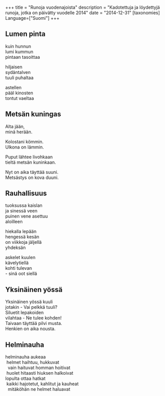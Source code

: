 +++
title = "Runoja vuodenajoista"
description = "Kadotettuja ja löydettyjä runoja, jotka on päivätty vuodelle 2014"
date = "2014-12-31"
[taxonomies]
Language=["Suomi"]
+++

## Lumen pinta

kuin hunnun\
lumi kummun\
pintaan tasoittaa

hiljaisen\
sydäntalven\
tuuli puhaltaa

astellen\
pääl kinosten\
tontut vaeltaa

## Metsän kuningas

Alta jään,\
minä herään.

Kolostani kömmin.\
Ulkona on lämmin.

Puput lähtee livohkaan\
tieltä metsän kuninkaan.

Nyt on aika täyttää suuni.\
Metsästys on kova duuni.

## Rauhallisuus

tuoksussa kaislan\
ja sinessä veen\
puinen vene asettuu\
aloilleen

hiekalla lepään\
hengessä kesän\
on viikkoja jäljellä\
yhdeksän

askelet kuulen\
kävelytiellä\
kohti tulevan\
\- sinä oot siellä

## Yksinäinen yössä

Yksinäinen yössä kuuli\
jotakin - Vai pelkkä tuuli?\
Siluetit lepakoiden\
vilahtaa - Ne tulee kohden!\
Taivaan täyttää pilvi musta.\
Henkien on aika nousta.

## Helminauha

helminauha aukeaa\
&nbsp;helmet haihtuu, hukkuvat\
&nbsp;&nbsp;vain haituvat homman hoitivat\
&nbsp;huolet hitaasti hiuksen halkoivat\
lopulta ottaa hatkat\
&nbsp;kaikki hajotetut, kahlitut ja kauheat\
&nbsp;&nbsp;mitäköhän ne helmet haluavat
